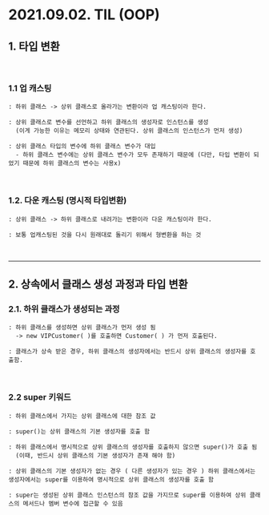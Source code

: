 # 2021.09.02. TIL (OOP)

## 1. 타입 변환

<br>

### 1.1 업 캐스팅
```
: 하위 클래스 -> 상위 클래스로 올라가는 변환이라 업 캐스팅이라 한다.

: 상위 클래스로 변수를 선언하고 하위 클래스의 생성자로 인스턴스를 생성
  (이게 가능한 이유는 메모리 상태와 연관된다. 상위 클래스의 인스턴스가 먼저 생성)

: 상위 클래스 타입의 변수에 하위 클래스 변수가 대입
  - 하위 클래스 변수에는 상위 클래스 변수가 모두 존재하기 때문에 (다만, 타입 변환이 되었기 때문에 하위 클래스의 변수는 사용x)
```

<br>

### 1.2. 다운 캐스팅 (명시적 타입변환)
```
: 상위 클래스 -> 하위 클래스로 내려가는 변환이라 다운 캐스팅이라 한다.

: 보통 업캐스팅된 것을 다시 원래대로 돌리기 위해서 형변환을 하는 것
```

<br>

---

## 2. 상속에서 클래스 생성 과정과 타입 변환

### 2.1. 하위 클래스가 생성되는 과정
```
: 하위 클래스를 생성하면 상위 클래스가 먼저 생성 됨
  -> new VIPCustomer( )를 호출하면 Customer( ) 가 먼저 호출된다.

: 클래스가 상속 받은 경우, 하위 클래스의 생성자에서는 반드시 상위 클래스의 생성자를 호출함.
```

<br>

### 2.2 super 키워드
```
: 하위 클래스에서 가지는 상위 클래스에 대한 참조 값

: super()는 상위 클래스의 기본 생성자를 호출 함

: 하위 클래스에서 명시적으로 상위 클래스의 생성자를 호출하지 않으면 super()가 호출 됨
  (이때, 반드시 상위 클래스의 기본 생성자가 존재 해야 함)

: 상위 클래스의 기본 생성자가 없는 경우 ( 다른 생성자가 있는 경우 ) 하위 클래스에서는 생성자에서는 super를 이용하여 명시적으로 상위 클래스의 생성자를 호출 함

: super는 생성된 상위 클래스 인스턴스의 참조 값을 가지므로 super를 이용하여 상위 클래스의 메서드나 멤버 변수에 접근할 수 있음
```

